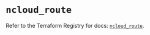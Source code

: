 # `ncloud_route`

Refer to the Terraform Registry for docs: [`ncloud_route`](https://registry.terraform.io/providers/navercloudplatform/ncloud/4.0.4/docs/resources/route).
